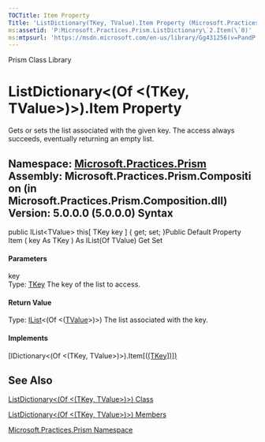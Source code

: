 ```yaml
---
TOCTitle: Item Property
Title: 'ListDictionary(TKey, TValue).Item Property (Microsoft.Practices.Prism)'
ms:assetid: 'P:Microsoft.Practices.Prism.ListDictionary\`2.Item(\`0)'
ms:mtpsurl: 'https://msdn.microsoft.com/en-us/library/Gg431256(v=PandP.50)'
---
```


Prism Class Library

ListDictionary&lt;(Of &lt;(TKey, TValue&gt;)&gt;).Item Property
===================================================================

Gets or sets the list associated with the given key. The access always succeeds, eventually returning an empty list.

**Namespace:** [Microsoft.Practices.Prism](https://msdn.microsoft.com/n:microsoft.practices.prism)
**Assembly:** Microsoft.Practices.Prism.Composition (in Microsoft.Practices.Prism.Composition.dll) Version: 5.0.0.0 (5.0.0.0)
Syntax
------

<span id="syntaxToggle"></span>public IList&lt;TValue&gt; this[ TKey key \] { get; set; }Public Default Property Item ( key As TKey ) As IList(Of TValue) Get Set
#### Parameters

key  
Type: [TKey](https://msdn.microsoft.com/t:microsoft.practices.prism.listdictionary%602)
The key of the list to access.

#### Return Value

Type: [IList](http://msdn2.microsoft.com/en-us/library/5y536ey6)&lt;(Of &lt;([TValue](https://msdn.microsoft.com/t:microsoft.practices.prism.listdictionary%602)&gt;)&gt;)
The list associated with the key.
#### Implements

[IDictionary&lt;(Of &lt;(TKey, TValue&gt;)&gt;).Item[([(TKey\])\])](http://msdn2.microsoft.com/en-us/library/zyxt2e2h)

See Also
--------


[ListDictionary&lt;(Of &lt;(TKey, TValue&gt;)&gt;) Class](https://msdn.microsoft.com/t:microsoft.practices.prism.listdictionary%602)

[ListDictionary&lt;(Of &lt;(TKey, TValue&gt;)&gt;) Members](https://msdn.microsoft.com/allmembers.t:microsoft.practices.prism.listdictionary%602)

[Microsoft.Practices.Prism Namespace](https://msdn.microsoft.com/n:microsoft.practices.prism)
